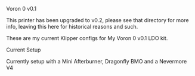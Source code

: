 Voron 0 v0.1

This printer has been upgraded to v0.2, please see that directory for more info, leaving this here for historical reasons and such.

These are my current Klipper configs for My Voron 0 v0.1 LDO kit.

Current Setup

Currently setup with a Mini Afterburner, Dragonfly BMO and a Nevermore V4

